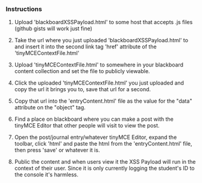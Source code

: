 ### Instructions

1. Upload 'blackboardXSSPayload.html' to some host that accepts .js files (github gists will work just fine)

2. Take the url where you just uploaded 'blackboardXSSPayload.html' to and insert it into the second link tag 'href' attribute of the 'tinyMCEContextFile.html'

3. Upload 'tinyMCEContextFile.html' to somewhere in your blackboard content collection and set the file to publicly viewable.

4. Click the uploaded 'tinyMCEContextFile.html' you just uploaded and copy the url it brings you to, save that url for a second.

5. Copy that url into the 'entryContent.html' file as the value for the "data" attribute on the "object" tag.

6. Find a place on blackboard where you can make a post with the tinyMCE Editor that other people will visit to view the post.

7. Open the post/journal entry/whatever tinyMCE Editor, expand the toolbar, click 'html' and paste the html from the 'entryContent.html' file, then press 'save' or whatever it is.

8. Public the content and when users view it the XSS Payload will run in the context of their user. Since it is only currently logging the student's ID to the console it's harmless.
